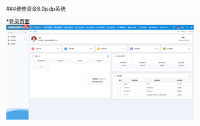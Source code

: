 ###维修资金8.0jsdp系统

*[登录页面](https://github.com/usernameus/Data_C)
![维修资金](https://github.com/usernameus/Data_C/blob/master/pic_jsdp.png)
